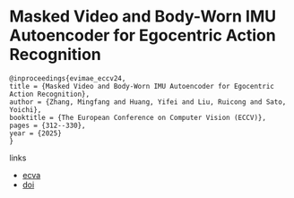 # Masked Video and Body-Worn IMU Autoencoder for Egocentric Action Recognition

```
@inproceedings{evimae_eccv24,
title = {Masked Video and Body-Worn IMU Autoencoder for Egocentric Action Recognition},
author = {Zhang, Mingfang and Huang, Yifei and Liu, Ruicong and Sato, Yoichi},
booktitle = {The European Conference on Computer Vision (ECCV)},
pages = {312--330},
year = {2025}
}
```

links
- [ecva](https://www.ecva.net/papers/eccv_2024/papers_ECCV/html/2781_ECCV_2024_paper.php)
- [doi](https://link.springer.com/chapter/10.1007/978-3-031-72649-1_18)

